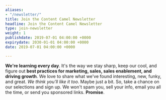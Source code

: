 ```yaml
---
aliases:
- "/newsletter/"
title: Join the Content Camel Newsletter
headline: Join the Content Camel Newsletter
type: join-newsletter
weight: 1
publishdate: 2019-07-01 04:00:00 +0000
expirydate: 2030-01-01 04:00:00 +0000
date: 2019-07-01 04:00:00 +0000

---
```

**We're learning every day**. It's the way we stay sharp, keep our cool, and figure out **best practices for marketing, sales, sales enablement, and driving growth**. We love to share what we've found interesting, new, funky, and great. *We think you'll like it too*. Maybe just a bit. So, take a chance on our selections and sign up. We won't spam you, sell your info, email you all the time, or send you sponsored links. **Promise**. 